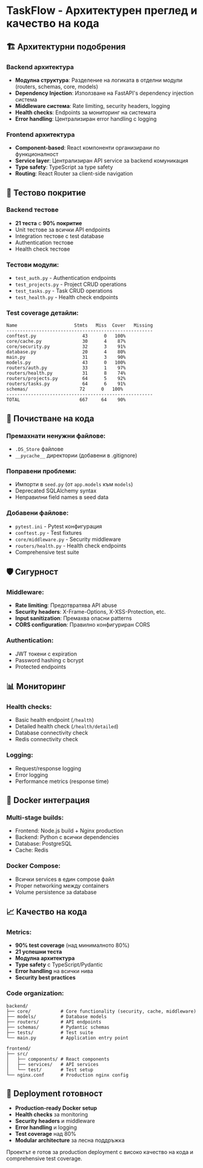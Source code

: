 # TaskFlow - Архитектурен преглед и качество на кода

## 🏗️ Архитектурни подобрения

### Backend архитектура
- **Модулна структура**: Разделение на логиката в отделни модули (routers, schemas, core, models)
- **Dependency Injection**: Използване на FastAPI's dependency injection система
- **Middleware система**: Rate limiting, security headers, logging
- **Health checks**: Endpoints за мониторинг на системата
- **Error handling**: Централизиран error handling с logging

### Frontend архитектура
- **Component-based**: React компоненти организирани по функционалност
- **Service layer**: Централизиран API service за backend комуникация
- **Type safety**: TypeScript за type safety
- **Routing**: React Router за client-side navigation

## 🧪 Тестово покритие

### Backend тестове
- **21 теста** с **90% покритие**
- Unit тестове за всички API endpoints
- Integration тестове с test database
- Authentication тестове
- Health check тестове

### Тестови модули:
- `test_auth.py` - Authentication endpoints
- `test_projects.py` - Project CRUD operations
- `test_tasks.py` - Task CRUD operations  
- `test_health.py` - Health check endpoints

### Test coverage детайли:
```
Name                     Stmts   Miss  Cover   Missing
------------------------------------------------------
conftest.py                 43      0   100%
core/cache.py               30      4    87%
core/security.py            32      3    91%
database.py                 20      4    80%
main.py                     31      3    90%
models.py                   43      0   100%
routers/auth.py             33      1    97%
routers/health.py           31      8    74%
routers/projects.py         64      5    92%
routers/tasks.py            64      6    91%
schemas/                   72      0   100%
------------------------------------------------------
TOTAL                      667     64    90%
```

## 🔧 Почистване на кода

### Премахнати ненужни файлове:
- `.DS_Store` файлове
- `__pycache__` директории (добавени в .gitignore)

### Поправени проблеми:
- Импорти в `seed.py` (от `app.models` към `models`)
- Deprecated SQLAlchemy syntax
- Неправилни field names в seed data

### Добавени файлове:
- `pytest.ini` - Pytest конфигурация
- `conftest.py` - Test fixtures
- `core/middleware.py` - Security middleware
- `routers/health.py` - Health check endpoints
- Comprehensive test suite

## 🛡️ Сигурност

### Middleware:
- **Rate limiting**: Предотвратява API abuse
- **Security headers**: X-Frame-Options, X-XSS-Protection, etc.
- **Input sanitization**: Премахва опасни patterns
- **CORS configuration**: Правилно конфигуриран CORS

### Authentication:
- JWT токени с expiration
- Password hashing с bcrypt
- Protected endpoints

## 📊 Мониторинг

### Health checks:
- Basic health endpoint (`/health`)
- Detailed health check (`/health/detailed`)
- Database connectivity check
- Redis connectivity check

### Logging:
- Request/response logging
- Error logging
- Performance metrics (response time)

## 🐳 Docker интеграция

### Multi-stage builds:
- Frontend: Node.js build + Nginx production
- Backend: Python с всички dependencies
- Database: PostgreSQL
- Cache: Redis

### Docker Compose:
- Всички services в един compose файл
- Proper networking между containers
- Volume persistence за database

## 📈 Качество на кода

### Metrics:
- **90% test coverage** (над минималното 80%)
- **21 успешни теста**
- **Модулна архитектура**
- **Type safety** с TypeScript/Pydantic
- **Error handling** на всички нива
- **Security best practices**

### Code organization:
```
backend/
├── core/           # Core functionality (security, cache, middleware)
├── models/         # Database models
├── routers/        # API endpoints
├── schemas/        # Pydantic schemas
├── tests/          # Test suite
└── main.py         # Application entry point

frontend/
├── src/
│   ├── components/ # React components
│   ├── services/   # API services
│   └── test/       # Test setup
└── nginx.conf      # Production nginx config
```

## 🚀 Deployment готовност

- **Production-ready Docker setup**
- **Health checks** за monitoring
- **Security headers** и middleware
- **Error handling** и logging
- **Test coverage** над 80%
- **Modular architecture** за лесна поддръжка

Проектът е готов за production deployment с високо качество на кода и comprehensive test coverage. 